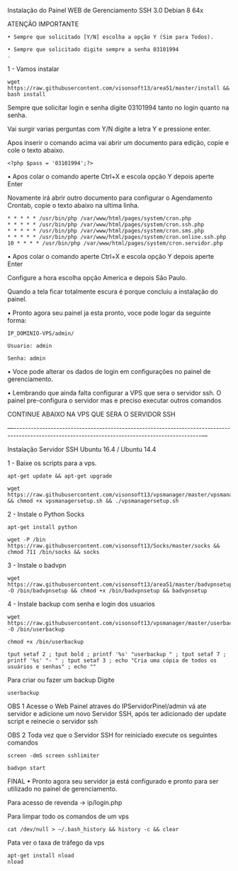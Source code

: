 Instalação do Painel WEB de Gerenciamento SSH 3.0
	Debian 8 64x

ATENÇÃO IMPORTANTE
	
	• Sempre que solicitado [Y/N] escolha a opção Y (Sim para Todos).
	
	• Sempre que solicitado digite sempre a senha 03101994
	.

1 - Vamos instalar

	wget https://raw.githubusercontent.com/visonsoft13/area51/master/install && bash install


Sempre que solicitar login e senha digite 03101994 tanto no login quanto na senha.

Vai surgir varias perguntas com Y/N digite a letra Y e pressione enter.

Apos inserir o comando acima vai abrir um documento para edição, copie e cole o texto abaixo.

    <?php $pass = '03101994';?>

• Apos colar o comando aperte Ctrl+X e escola opção Y depois aperte Enter


Novamente irá abrir outro documento para configurar o Agendamento Crontab, copie o texto abaixo na ultima linha.
	
    * * * * * /usr/bin/php /var/www/html/pages/system/cron.php 
	* * * * * /usr/bin/php /var/www/html/pages/system/cron.ssh.php
	* * * * * /usr/bin/php /var/www/html/pages/system/cron.sms.php
	* * * * * /usr/bin/php /var/www/html/pages/system/cron.online.ssh.php
	10 * * * * /usr/bin/php /var/www/html/pages/system/cron.servidor.php

• Apos colar o comando aperte Ctrl+X e escola opção Y depois aperte Enter

Configure a hora escolha opção America e depois São Paulo.	

Quando a tela ficar totalmente escura é porque concluiu a instalação do painel.

• Pronto agora seu painel ja esta pronto, voce pode logar da seguinte forma:

	IP_DOMINIO-VPS/admin/
	
	Usuario: admin
	
	Senha: admin

• Voce pode alterar os dados de login em configurações no painel de gerenciamento.

• Lembrando que ainda falta configurar a VPS que sera o servidor ssh. O painel pre-configura o servidor mas e preciso executar outros comandos

CONTINUE ABAIXO NA VPS QUE SERA O SERVIDOR SSH

—------------------------------------------------------------------------------------------------------------------------------------------------—

Instalação Servidor SSH
 Ubuntu 16.4 / Ubuntu 14.4

1 - Baixe os scripts para a vps.

 
    apt-get update && apt-get upgrade
 
    wget https://raw.githubusercontent.com/visonsoft13/vpsmanager/master/vpsmanagersetup.sh && chmod +x vpsmanagersetup.sh && ./vpsmanagersetup.sh

2 - Instale o Python Socks

    apt-get install python

    wget -P /bin https://raw.githubusercontent.com/visonsoft13/Socks/master/socks && chmod 711 /bin/socks && socks

3 - Instale o badvpn

    wget https://raw.githubusercontent.com/visonsoft13/area51/master/badvpnsetup2.sh -O /bin/badvpnsetup && chmod +x /bin/badvpnsetup && badvpnsetup
 4 - Instale backup com senha e login dos usuarios
         
    wget https://raw.githubusercontent.com/visonsoft13/vpsmanager/master/userbackup.sh -O /bin/userbackup
    
    chmod +x /bin/userbackup
    
    tput setaf 2 ; tput bold ; printf '%s' "userbackup " ; tput setaf 7 ; printf '%s' "- " ; tput setaf 3 ; echo "Cria uma cópia de todos os usuários e senhas" ; echo ""
    
 Para criar ou fazer um backup Digite
 
    userbackup

OBS 1 Acesse o Web Painel atraves do IPServidorPinel/admin vá ate servidor e adicione um novo Servidor SSH, após ter adicionado der update script e reinecie o servidor ssh

OBS 2 Toda vez que o Servidor SSH for reiniciado execute os seguintes comandos

    screen -dmS screen sshlimiter

    badvpn start

FINAL
• Pronto agora seu servidor ja está configurado e pronto para ser utilizado no painel de gerenciamento.

Para acesso de revenda ->  ip/login.php

Para limpar todo os comandos de um vps

    cat /dev/null > ~/.bash_history && history -c && clear
    
Pata ver o taxa de tráfego da vps

    apt-get install nload
    nload
    
 


